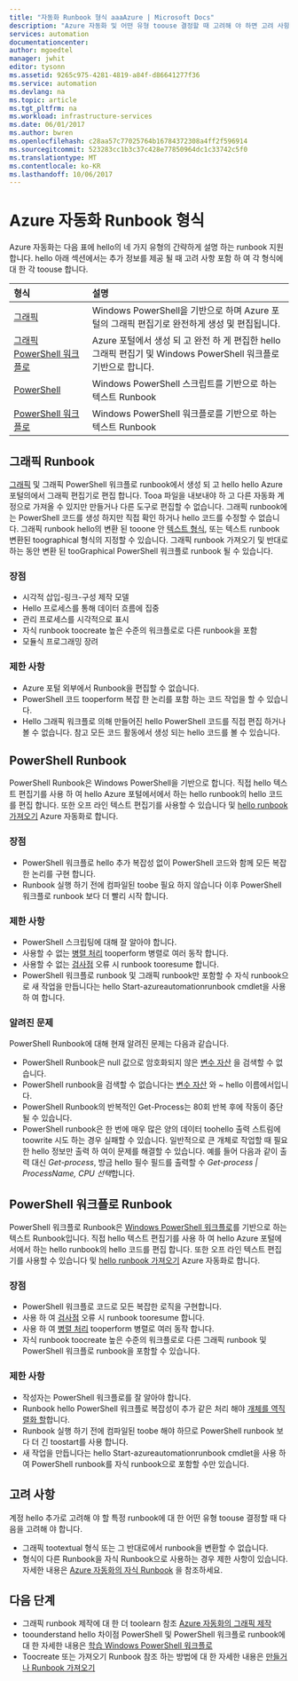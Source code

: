 ```yaml
---
title: "자동화 Runbook 형식 aaaAzure | Microsoft Docs"
description: "Azure 자동화 및 어떤 유형 toouse 결정할 때 고려해 야 하면 고려 사항에서 사용할 수 있는 runbook의 hello 다른 형식에 설명 합니다. "
services: automation
documentationcenter: 
author: mgoedtel
manager: jwhit
editor: tysonn
ms.assetid: 9265c975-4281-4819-a84f-d86641277f36
ms.service: automation
ms.devlang: na
ms.topic: article
ms.tgt_pltfrm: na
ms.workload: infrastructure-services
ms.date: 06/01/2017
ms.author: bwren
ms.openlocfilehash: c28aa57c77025764b16784372308a4ff2f596914
ms.sourcegitcommit: 523283cc1b3c37c428e77850964dc1c33742c5f0
ms.translationtype: MT
ms.contentlocale: ko-KR
ms.lasthandoff: 10/06/2017
---
```

# <a name="azure-automation-runbook-types"></a>Azure 자동화 Runbook 형식
Azure 자동화는 다음 표에 hello의 네 가지 유형의 간략하게 설명 하는 runbook 지원 합니다.  hello 아래 섹션에서는 추가 정보를 제공 될 때 고려 사항 포함 하 여 각 형식에 대 한 각 toouse 합니다.

| 형식 | 설명 |
|:--- |:--- |
| [그래픽](#graphical-runbooks) |Windows PowerShell을 기반으로 하며 Azure 포털의 그래픽 편집기로 완전하게 생성 및 편집됩니다. |
| [그래픽 PowerShell 워크플로](#graphical-runbooks) |Azure 포털에서 생성 되 고 완전 하 게 편집한 hello 그래픽 편집기 및 Windows PowerShell 워크플로 기반으로 합니다. |
| [PowerShell](#powershell-runbooks) |Windows PowerShell 스크립트를 기반으로 하는 텍스트 Runbook |
| [PowerShell 워크플로](#powershell-workflow-runbooks) |Windows PowerShell 워크플로를 기반으로 하는 텍스트 Runbook |

## <a name="graphical-runbooks"></a>그래픽 Runbook
[그래픽](automation-runbook-types.md#graphical-runbooks) 및 그래픽 PowerShell 워크플로 runbook에서 생성 되 고 hello hello Azure 포털의에서 그래픽 편집기로 편집 합니다.  Tooa 파일을 내보내야 하 고 다른 자동화 계정으로 가져올 수 있지만 만들거나 다른 도구로 편집할 수 없습니다.  그래픽 runbook에는 PowerShell 코드를 생성 하지만 직접 확인 하거나 hello 코드를 수정할 수 없습니다. 그래픽 runbook hello의 변환 된 tooone 안 [텍스트 형식](automation-runbook-types.md), 또는 텍스트 runbook 변환된 toographical 형식의 지정할 수 있습니다. 그래픽 runbook 가져오기 및 반대로 하는 동안 변환 된 tooGraphical PowerShell 워크플로 runbook 될 수 있습니다.

### <a name="advantages"></a>장점
* 시각적 삽입-링크-구성 제작 모델  
* Hello 프로세스를 통해 데이터 흐름에 집중  
* 관리 프로세스를 시각적으로 표시  
* 자식 runbook toocreate 높은 수준의 워크플로로 다른 runbook을 포함  
* 모듈식 프로그래밍 장려  


### <a name="limitations"></a>제한 사항
* Azure 포털 외부에서 Runbook을 편집할 수 없습니다.
* PowerShell 코드 tooperform 복잡 한 논리를 포함 하는 코드 작업을 할 수 있습니다.
* Hello 그래픽 워크플로 의해 만들어진 hello PowerShell 코드를 직접 편집 하거나 볼 수 없습니다. 참고 모든 코드 활동에서 생성 되는 hello 코드를 볼 수 있습니다.

## <a name="powershell-runbooks"></a>PowerShell Runbook
PowerShell Runbook은 Windows PowerShell을 기반으로 합니다.  직접 hello 텍스트 편집기를 사용 하 여 hello Azure 포털에서에서 하는 hello runbook의 hello 코드를 편집 합니다.  또한 오프 라인 텍스트 편집기를 사용할 수 있습니다 및 [hello runbook 가져오기](http://msdn.microsoft.com/library/azure/dn643637.aspx) Azure 자동화로 합니다.

### <a name="advantages"></a>장점
* PowerShell 워크플로 hello 추가 복잡성 없이 PowerShell 코드와 함께 모든 복잡 한 논리를 구현 합니다. 
* Runbook 실행 하기 전에 컴파일된 toobe 필요 하지 않습니다 이후 PowerShell 워크플로 runbook 보다 더 빨리 시작 합니다.

### <a name="limitations"></a>제한 사항
* PowerShell 스크립팅에 대해 잘 알아야 합니다.
* 사용할 수 없는 [병렬 처리](automation-powershell-workflow.md#parallel-processing) tooperform 병렬로 여러 동작 합니다.
* 사용할 수 없는 [검사점](automation-powershell-workflow.md#checkpoints) 오류 시 runbook tooresume 합니다.
* PowerShell 워크플로 runbook 및 그래픽 runbook만 포함할 수 자식 runbook으로 새 작업을 만듭니다는 hello Start-azureautomationrunbook cmdlet을 사용 하 여 합니다.

### <a name="known-issues"></a>알려진 문제
PowerShell Runbook에 대해 현재 알려진 문제는 다음과 같습니다.

* PowerShell Runbook은 null 값으로 암호화되지 않은 [변수 자산](automation-variables.md) 을 검색할 수 없습니다.
* PowerShell runbook을 검색할 수 없습니다는 [변수 자산](automation-variables.md) 와  *~*  hello 이름에서입니다.
* PowerShell Runbook의 반복적인 Get-Process는 80회 반복 후에 작동이 중단될 수 있습니다. 
* PowerShell runbook은 한 번에 매우 많은 양의 데이터 toohello 출력 스트림에 toowrite 시도 하는 경우 실패할 수 있습니다.   일반적으로 큰 개체로 작업할 때 필요한 hello 정보만 출력 하 여이 문제를 해결할 수 있습니다.  예를 들어 다음과 같이 출력 대신 *Get-process*, 방금 hello 필수 필드를 출력할 수 *Get-process | ProcessName, CPU 선택*합니다.

## <a name="powershell-workflow-runbooks"></a>PowerShell 워크플로 Runbook
PowerShell 워크플로 Runbook은 [Windows PowerShell 워크플로](automation-powershell-workflow.md)를 기반으로 하는 텍스트 Runbook입니다.  직접 hello 텍스트 편집기를 사용 하 여 hello Azure 포털에서에서 하는 hello runbook의 hello 코드를 편집 합니다.  또한 오프 라인 텍스트 편집기를 사용할 수 있습니다 및 [hello runbook 가져오기](http://msdn.microsoft.com/library/azure/dn643637.aspx) Azure 자동화로 합니다.

### <a name="advantages"></a>장점
* PowerShell 워크플로 코드로 모든 복잡한 로직을 구현합니다.
* 사용 하 여 [검사점](automation-powershell-workflow.md#checkpoints) 오류 시 runbook tooresume 합니다.
* 사용 하 여 [병렬 처리](automation-powershell-workflow.md#parallel-processing) tooperform 병렬로 여러 동작 합니다.
* 자식 runbook toocreate 높은 수준의 워크플로로 다른 그래픽 runbook 및 PowerShell 워크플로 runbook을 포함할 수 있습니다.

### <a name="limitations"></a>제한 사항
* 작성자는 PowerShell 워크플로를 잘 알아야 합니다.
* Runbook hello PowerShell 워크플로 복잡성이 추가 같은 처리 해야 [개체를 역직렬화 할](automation-powershell-workflow.md#code-changes)합니다.
* Runbook 실행 하기 전에 컴파일된 toobe 해야 하므로 PowerShell runbook 보다 더 긴 toostart를 사용 합니다.
* 새 작업을 만듭니다는 hello Start-azureautomationrunbook cmdlet을 사용 하 여 PowerShell runbook를 자식 runbook으로 포함할 수만 있습니다.

## <a name="considerations"></a>고려 사항
계정 hello 추가로 고려해 야 할 특정 runbook에 대 한 어떤 유형 toouse 결정할 때 다음을 고려해 야 합니다.

* 그래픽 tootextual 형식 또는 그 반대로에서 runbook을 변환할 수 없습니다.
* 형식이 다른 Runbook을 자식 Runbook으로 사용하는 경우 제한 사항이 있습니다.  자세한 내용은 [Azure 자동화의 자식 Runbook](automation-child-runbooks.md) 을 참조하세요.

## <a name="next-steps"></a>다음 단계
* 그래픽 runbook 제작에 대 한 더 toolearn 참조 [Azure 자동화의 그래픽 제작](automation-graphical-authoring-intro.md)
* toounderstand hello 차이점 PowerShell 및 PowerShell 워크플로 runbook에 대 한 자세한 내용은 [학습 Windows PowerShell 워크플로](automation-powershell-workflow.md)
* Toocreate 또는 가져오기 Runbook 참조 하는 방법에 대 한 자세한 내용은 [만들거나 Runbook 가져오기](automation-creating-importing-runbook.md)

